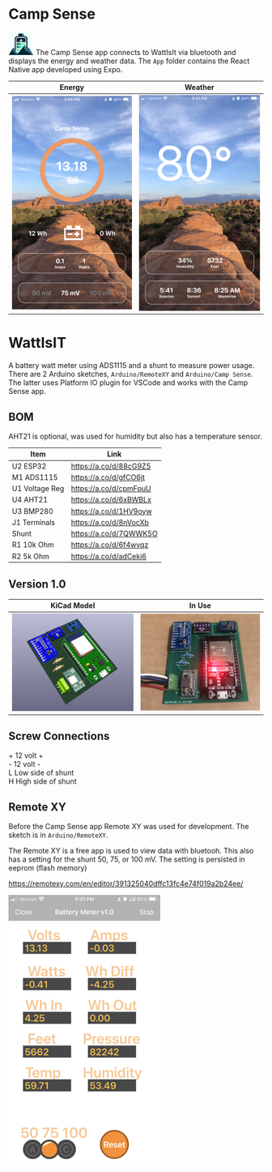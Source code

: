 

# Camp Sense 

<img src="App/assets/adaptive-icon.png" width="50"> The Camp Sense app connects to WattIsIt via bluetooth and displays the energy and weather data. The `App` folder contains
the React Native app developed using Expo.

|                     Energy                     |                    Weather                    |
| :--------------------------------------------: | :-------------------------------------------: |
| <img src="images/campsense1.jpeg" width="300"> | <img src="images/campsense2.png" width="300"> |

# WattIsIT

A battery watt meter using ADS1115 and a shunt to measure power usage. There are 2 Arduino sketches, `Arduino/RemoteXY` and `Arduino/Camp Sense`. The latter uses Platform IO plugin for VSCode and works with the Camp Sense app.

## BOM

AHT21 is optional, was used for humidity but also has a temperature sensor.

| Item           | Link                   |
| -------------- | ---------------------- |
| U2 ESP32       | https://a.co/d/88cG9Z5 |
| M1 ADS1115     | https://a.co/d/gfCO6jt |
| U1 Voltage Reg | https://a.co/d/cpmFpuU |
| U4 AHT21       | https://a.co/d/6xBWBLx |
| U3 BMP280      | https://a.co/d/1HV9oyw |
| J1 Terminals   | https://a.co/d/8nVocXb |
| Shunt          | https://a.co/d/7QWWK5O |
| R1 10k Ohm     | https://a.co/d/6f4wvqz |
| R2 5k Ohm      | https://a.co/d/adCeki6 |

## Version 1.0

|                KiCad Model                |                 In Use                  |
| :---------------------------------------: | :-------------------------------------: |
| <img src="images/proto1.png" width="300"> | <img src="images/pcb.jpeg" width="300"> |

## Screw Connections

\+ 12 volt + \
\- 12 volt - \
L Low side of shunt \
H High side of shunt

## Remote XY

Before the Camp Sense app Remote XY was used for development. The sketch is in `Arduino/RemoteXY`.

The Remote XY is a free app is used to view data with bluetooh. This also has a setting for the shunt 50, 75, or 100 mV. The setting is persisted in eeprom (flash memory)

https://remotexy.com/en/editor/391325040dffc13fc4e74f019a2b24ee/

<img src="images/remotexy.png" width="300">
